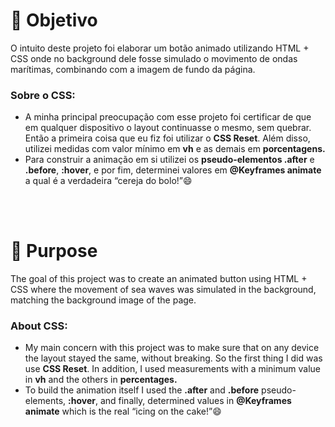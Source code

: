 # 🎯 Objetivo

<p>O intuito deste projeto foi elaborar um botão animado utilizando HTML + CSS onde no background dele fosse simulado o movimento de ondas marítimas, combinando com a imagem de fundo da página. </p>
<h3> Sobre o CSS:</h3>
<ul>
<li>A minha principal preocupação com esse projeto foi certificar de que em qualquer dispositivo o layout continuasse o mesmo, sem quebrar. Então a primeira coisa que eu fiz foi utilizar o <b>CSS Reset</b>. Além disso, utilizei medidas com valor mínimo em <b>vh</b> e as demais em <b>porcentagens.</b></li>
<li>Para construir a animação em si utilizei os <b>pseudo-elementos .after</b> e <b>.before</b>, <b>:hover</b>, e por fim, determinei valores em <b>@Keyframes animate</b> a qual é a verdadeira “cereja do bolo!”😄</li>
</ul>

<br></br>

# 🎯 Purpose

<p>The goal of this project was to create an animated button using HTML + CSS where the movement of sea waves was simulated in the background, matching the background image of the page. </p>
<h3> About CSS:</h3>
<ul>
<li>My main concern with this project was to make sure that on any device the layout stayed the same, without breaking. So the first thing I did was use <b>CSS Reset</b>. In addition, I used measurements with a minimum value in <b>vh</b> and the others in <b>percentages.</b></li>
<li>To build the animation itself I used the <b>.after</b> and <b>.before</b> pseudo-elements, <b>:hover</b>, and finally, determined values in <b>@Keyframes animate</b> which is the real “icing on the cake!”😄</li>
</ul>
